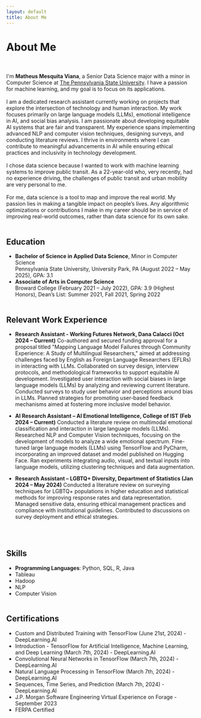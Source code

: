 ```yaml
---
layout: default
title: About Me
---
```


# About Me
<br><br>
I'm **Matheus Mesquita Viana**, a Senior Data Science major with a minor in Computer Science at [The Pennsylvania State University](https://ist.psu.edu/). I have a passion for machine learning, and my goal is to focus on its applications.
<br><br>
I am a dedicated research assistant currently working on projects that explore the intersection of technology and human interaction. My work focuses primarily on large language models (LLMs), emotional intelligence in AI, and social bias analysis. I am passionate about developing equitable AI systems that are fair and transparent. My experience spans implementing advanced NLP and computer vision techniques, designing surveys, and conducting literature reviews. I thrive in environments where I can contribute to meaningful advancements in AI while ensuring ethical practices and inclusivity in technology development.
<br><br>
I chose data science because I wanted to work with machine learning systems to improve public transit. As a 22-year-old who, very recently, had no experience driving, the challenges of public transit and urban mobility are very personal to me.
<br><br>
For me, data science is a tool to map and improve the real world. My passion lies in making a tangible impact on people’s lives. Any algorithmic optimizations or contributions I make in my career should be in service of improving real-world outcomes, rather than data science for its own sake.
<br><br>
## Education

- **Bachelor of Science in Applied Data Science**, Minor in Computer Science  
  Pennsylvania State University, University Park, PA (August 2022 – May 2025), GPA: 3.1
- **Associate of Arts in Computer Science**  
  Broward College (February 2021 – July 2022), GPA: 3.9 (Highest Honors), Dean’s List: Summer 2021, Fall 2021, Spring 2022
<br><br>
## Relevant Work Experience

- **Research Assistant - Working Futures Network, Dana Calacci (Oct 2024 – Current)** 
  Co-authored and secured funding approval for a proposal titled "Mapping Language Model Failures through Community Experience: A Study of Multilingual Researchers," aimed at addressing challenges faced by English as Foreign Language Researchers (EFLRs) in interacting with LLMs. Collaborated on survey design, interview protocols, and methodological frameworks to support equitable AI development. Investigated user interaction with social biases in large language models (LLMs) by analyzing and reviewing current literature. Conducted surveys to study user behavior and perceptions around bias in LLMs. Planned strategies for promoting user-based feedback mechanisms aimed at fostering more inclusive model behavior.

- **AI Research Assistant – AI Emotional Intelligence, College of IST (Feb 2024 – Current)**
  Conducted a literature review on multimodal emotional classification and interaction in large language models (LLMs). Researched NLP and Computer Vision techniques, focusing on the development of models to analyze a wide emotional spectrum. Fine-tuned large language models (LLMs) using TensorFlow and PyCharm, incorporating an improved dataset and model published on Hugging Face. Ran experiments integrating audio, visual, and textual inputs into language models, utilizing clustering techniques and data augmentation.

- **Research Assistant – LGBTQ+ Diversity, Department of Statistics (Jan 2024 – May 2024)**
  Conducted a literature review on surveying techniques for LGBTQ+ populations in higher education and statistical methods for improving response rates and data representation. Managed sensitive data, ensuring ethical management practices and compliance with institutional guidelines. Contributed to discussions on survey deployment and ethical strategies.


<br><br>
## Skills
- **Programming Languages**: Python, SQL, R, Java
- Tableau
- Hadoop
- NLP
- Computer Vision
<br><br>
## Certifications

- Custom and Distributed Training with TensorFlow (June 21st, 2024) - DeepLearning.AI
- Introduction - TensorFlow for Artificial Intelligence, Machine Learning, and Deep Learning (March 7th, 2024) - DeepLearning.AI
- Convolutional Neural Networks in TensorFlow (March 7th, 2024) - DeepLearning.AI
- Natural Language Processing in TensorFlow (March 7th, 2024) - DeepLearning.AI
- Sequences, Time Series, and Prediction (March 7th, 2024) - DeepLearning.AI
- J.P. Morgan Software Engineering Virtual Experience on Forage - September 2023
- FERPA Certified
